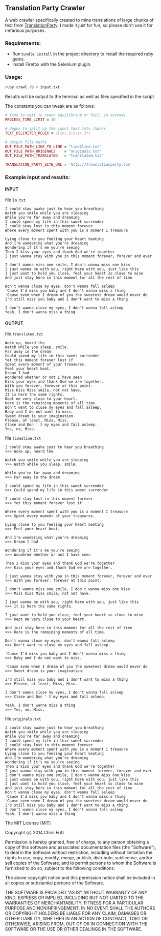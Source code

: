 Translation Party Crawler
-------------

A web crawler specifically created to mine translations of large chunks of text from [TranslationParty](http://TranslationParty.com). I made it just for fun, so please don't use it for nefarious purposes.

### Requirements:
- Run `bundle install` in the project directory to install the required ruby gems.
- Install Firefox with the Selenium plugin.

### Usage:

```sh
ruby crawl.rb < input.txt
```

Results will be output to the terminal as well as files specified in the script

The constants you can tweak are as follows:
```ruby
# Time to wait to reach equilibrium or fail, in seconds
PROCESS_TIME_LIMIT = 30

# Regex to split up the input text into chunks
TEXT_DELIMITER_REGEX = /[\n\.]+[\s\.]*/

# Output file paths
OUT_FILE_PATH_LINE_TO_LINE = "line2line.txt"
OUT_FILE_PATH_ORIGINALS    = "originals.txt"
OUT_FILE_PATH_TRANSLATED   = "translated.txt"

TRANSLATION_PARTY_SITE_URL = 'http://translationparty.com'
```

### Example input and results:

#### INPUT

file `in.txt`

```text
I could stay awake just to hear you breathing
Watch you smile while you are sleeping
While you're far away and dreaming
I could spend my life in this sweet surrender
I could stay lost in this moment forever
Where every moment spent with you is a moment I treasure

Lying close to you feeling your heart beating
And I'm wondering what you're dreaming
Wondering if it's me you're seeing
Then I kiss your eyes and thank God we're together
I just wanna stay with you in this moment forever, forever and ever

I don't wanna miss one smile, I don't wanna miss one kiss
I just wanna be with you, right here with you, just like this
I just want to hold you close, feel your heart so close to mine
And just stay here in this moment for all the rest of time

Don't wanna close my eyes, don't wanna fall asleep
'Cause I'd miss you baby and I don't wanna miss a thing
'Cause even when I dream of you the sweetest dream would never do
I'd still miss you baby and I don't want to miss a thing

I don't wanna close my eyes, I don't wanna fall asleep
Yeah, I don't wanna miss a thing
```

#### OUTPUT

file `translated.txt`

```text
Woke up, heard the
Watch while you sleep, smile.
Far away in the dream
Could spend my life in this sweet surrender
Yet this moment forever lost if
Spent every moment of your treasures.
Feel your heart beat.
Dream I had
Wondered whether or not I have seen
Kiss your eyes and thank God we are together.
With you forever, forever at this point.
Miss Kiss Miss smile, not not have.
It is here the same rights.
Kept me very close to your heart.
Here is the remaining moments of all time.
Don't want to close my eyes and fall asleep.
Baby and I do not want to miss.
Sweet dream is your imagination.
Please, at least, Miss, Miss.
Close and Don ' t my eyes and fall asleep.
Yes, no, Miss.
```

file `line2line.txt`

```text
I could stay awake just to hear you breathing
>>> Woke up, heard the

Watch you smile while you are sleeping
>>> Watch while you sleep, smile.

While you're far away and dreaming
>>> Far away in the dream

I could spend my life in this sweet surrender
>>> Could spend my life in this sweet surrender

I could stay lost in this moment forever
>>> Yet this moment forever lost if

Where every moment spent with you is a moment I treasure
>>> Spent every moment of your treasures.

Lying close to you feeling your heart beating
>>> Feel your heart beat.

And I'm wondering what you're dreaming
>>> Dream I had

Wondering if it's me you're seeing
>>> Wondered whether or not I have seen

Then I kiss your eyes and thank God we're together
>>> Kiss your eyes and thank God we are together.

I just wanna stay with you in this moment forever, forever and ever
>>> With you forever, forever at this point.

I don't wanna miss one smile, I don't wanna miss one kiss
>>> Miss Kiss Miss smile, not not have.

I just wanna be with you, right here with you, just like this
>>> It is here the same rights.

I just want to hold you close, feel your heart so close to mine
>>> Kept me very close to your heart.

And just stay here in this moment for all the rest of time
>>> Here is the remaining moments of all time.

Don't wanna close my eyes, don't wanna fall asleep
>>> Don't want to close my eyes and fall asleep.

'Cause I'd miss you baby and I don't wanna miss a thing
>>> Baby and I do not want to miss.

'Cause even when I dream of you the sweetest dream would never do
>>> Sweet dream is your imagination.

I'd still miss you baby and I don't want to miss a thing
>>> Please, at least, Miss, Miss.

I don't wanna close my eyes, I don't wanna fall asleep
>>> Close and Don ' t my eyes and fall asleep.

Yeah, I don't wanna miss a thing
>>> Yes, no, Miss.
```

file `originals.txt`

```text
I could stay awake just to hear you breathing
Watch you smile while you are sleeping
While you're far away and dreaming
I could spend my life in this sweet surrender
I could stay lost in this moment forever
Where every moment spent with you is a moment I treasure
Lying close to you feeling your heart beating
And I'm wondering what you're dreaming
Wondering if it's me you're seeing
Then I kiss your eyes and thank God we're together
I just wanna stay with you in this moment forever, forever and ever
I don't wanna miss one smile, I don't wanna miss one kiss
I just wanna be with you, right here with you, just like this
I just want to hold you close, feel your heart so close to mine
And just stay here in this moment for all the rest of time
Don't wanna close my eyes, don't wanna fall asleep
'Cause I'd miss you baby and I don't wanna miss a thing
'Cause even when I dream of you the sweetest dream would never do
I'd still miss you baby and I don't want to miss a thing
I don't wanna close my eyes, I don't wanna fall asleep
Yeah, I don't wanna miss a thing
```

The MIT License (MIT)

Copyright (c) 2014 Chris Fritz

Permission is hereby granted, free of charge, to any person obtaining a copy
of this software and associated documentation files (the "Software"), to deal
in the Software without restriction, including without limitation the rights
to use, copy, modify, merge, publish, distribute, sublicense, and/or sell
copies of the Software, and to permit persons to whom the Software is
furnished to do so, subject to the following conditions:

The above copyright notice and this permission notice shall be included in
all copies or substantial portions of the Software.

THE SOFTWARE IS PROVIDED "AS IS", WITHOUT WARRANTY OF ANY KIND, EXPRESS OR
IMPLIED, INCLUDING BUT NOT LIMITED TO THE WARRANTIES OF MERCHANTABILITY,
FITNESS FOR A PARTICULAR PURPOSE AND NONINFRINGEMENT. IN NO EVENT SHALL THE
AUTHORS OR COPYRIGHT HOLDERS BE LIABLE FOR ANY CLAIM, DAMAGES OR OTHER
LIABILITY, WHETHER IN AN ACTION OF CONTRACT, TORT OR OTHERWISE, ARISING FROM,
OUT OF OR IN CONNECTION WITH THE SOFTWARE OR THE USE OR OTHER DEALINGS IN
THE SOFTWARE.
